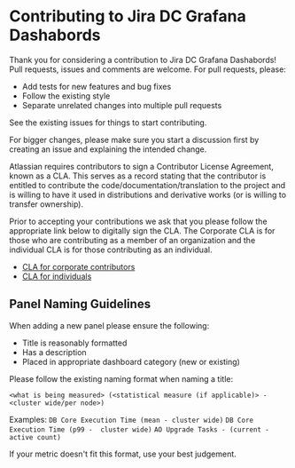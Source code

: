 # Contributing to Jira DC Grafana Dashabords

Thank you for considering a contribution to Jira DC Grafana Dashabords! Pull requests, issues and comments are welcome. For pull requests, please:

* Add tests for new features and bug fixes
* Follow the existing style
* Separate unrelated changes into multiple pull requests

See the existing issues for things to start contributing.

For bigger changes, please make sure you start a discussion first by creating an issue and explaining the intended change.

Atlassian requires contributors to sign a Contributor License Agreement, known as a CLA. This serves as a record stating that the contributor is entitled to contribute the code/documentation/translation to the project and is willing to have it used in distributions and derivative works (or is willing to transfer ownership).

Prior to accepting your contributions we ask that you please follow the appropriate link below to digitally sign the CLA. The Corporate CLA is for those who are contributing as a member of an organization and the individual CLA is for those contributing as an individual.

* [CLA for corporate contributors](https://opensource.atlassian.com/corporate)
* [CLA for individuals](https://opensource.atlassian.com/individual)

## Panel Naming Guidelines

When adding a new panel please ensure the following:
- Title is reasonably formatted
- Has a description
- Placed in appropriate dashboard category (new or existing)

Please follow the existing naming format when naming a title:

`<what is being measured> (<statistical measure (if applicable)> - <cluster wide/per node>)`

Examples:
`DB Core Execution Time (mean - cluster wide)`
`DB Core Execution Time (p99 -  cluster wide)`
`AO Upgrade Tasks - (current - active count)`

If your metric doesn't fit this format, use your best judgement.
